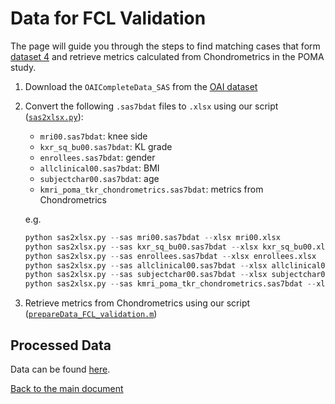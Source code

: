 # Data for FCL Validation

The page will guide you through the steps to find matching cases that form [dataset 4](https://github.com/YongchengYAO/CartiMorph/blob/main/Dataset/OAIZIB/CartiMorph_dataset4.xlsx) and retrieve metrics calculated from Chondrometrics in the POMA study.

1. Download the `OAICompleteData_SAS` from the [OAI dataset](https://nda.nih.gov/oai/)

2. Convert the following `.sas7bdat` files to `.xlsx` using our script ([`sas2xlsx.py`](https://github.com/YongchengYAO/CartiMorph/blob/main/Scripts/data/sas2xlsx.py)):

   - `mri00.sas7bdat`: knee side 
   - `kxr_sq_bu00.sas7bdat`: KL grade
   - `enrollees.sas7bdat`: gender
   - `allclinical00.sas7bdat`: BMI
   - `subjectchar00.sas7bdat`: age
   - `kmri_poma_tkr_chondrometrics.sas7bdat`: metrics from Chondrometrics

   e.g. 

   ```python
   python sas2xlsx.py --sas mri00.sas7bdat --xlsx mri00.xlsx
   python sas2xlsx.py --sas kxr_sq_bu00.sas7bdat --xlsx kxr_sq_bu00.xlsx
   python sas2xlsx.py --sas enrollees.sas7bdat --xlsx enrollees.xlsx
   python sas2xlsx.py --sas allclinical00.sas7bdat --xlsx allclinical00.xlsx
   python sas2xlsx.py --sas subjectchar00.sas7bdat --xlsx subjectchar00.xlsx 
   python sas2xlsx.py --sas kmri_poma_tkr_chondrometrics.sas7bdat --xlsx kmri_poma_tkr_chondrometrics.xlsx   
   ```

3. Retrieve metrics from Chondrometrics using our script ([`prepareData_FCL_validation.m`](https://github.com/YongchengYAO/CartiMorph/blob/main/Scripts/data/prepareData_FCL_validation.m))



## Processed Data

Data can be found [here](https://github.com/YongchengYAO/CartiMorph/blob/main/Experiment/FCL_validation/Chondrometrics).



[Back to the main document](https://github.com/YongchengYAO/CartiMorph/tree/main)



